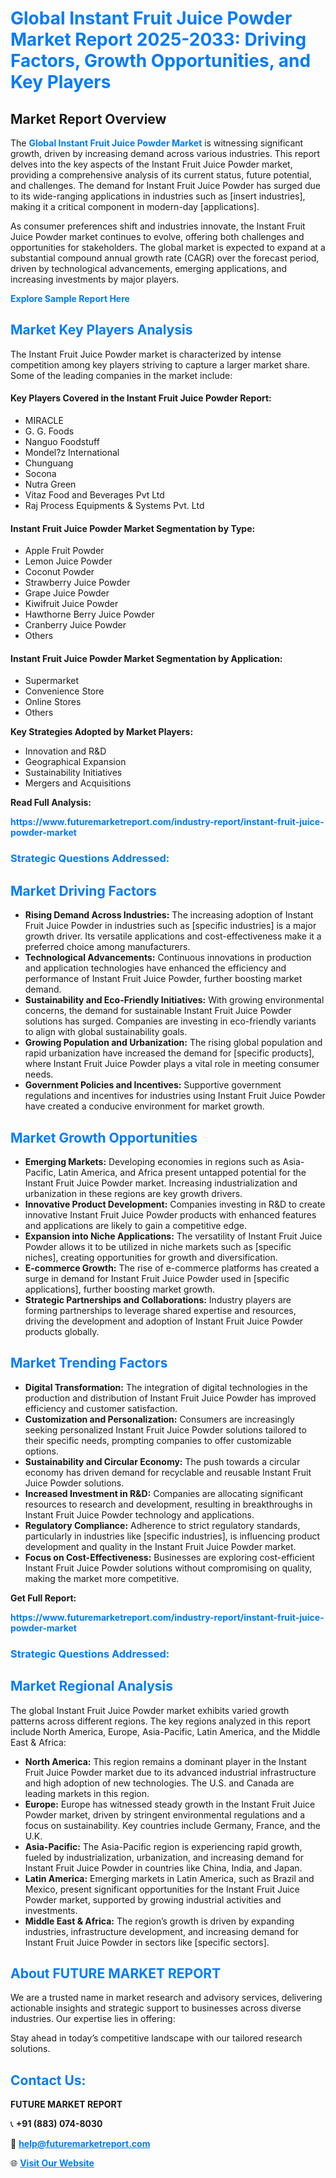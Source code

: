 <h1 style="color: #007BFF;">Global Instant Fruit Juice Powder Market Report 2025-2033: Driving Factors, Growth Opportunities, and Key Players</h1>

<section id="overview">
<h2>Market Report Overview</h2>
<p>The <a href="https://www.futuremarketreport.com/industry-report/instant-fruit-juice-powder-market" style="color: #007BFF; text-decoration: none;"><strong>Global Instant Fruit Juice Powder Market</strong></a> is witnessing significant growth, driven by increasing demand across various industries. This report delves into the key aspects of the Instant Fruit Juice Powder market, providing a comprehensive analysis of its current status, future potential, and challenges. The demand for Instant Fruit Juice Powder has surged due to its wide-ranging applications in industries such as [insert industries], making it a critical component in modern-day [applications].</p>
<p>As consumer preferences shift and industries innovate, the Instant Fruit Juice Powder market continues to evolve, offering both challenges and opportunities for stakeholders. The global market is expected to expand at a substantial compound annual growth rate (CAGR) over the forecast period, driven by technological advancements, emerging applications, and increasing investments by major players.</p>
</section>

<section id="overview">
<p><a href="https://www.futuremarketreport.com/request-sample/reportId=89182" style="color: #007BFF; text-decoration: none;"><strong>Explore Sample Report Here</strong></a></p>
</section>

<section id="key-players">
<h2 style="color: #007BFF;">Market Key Players Analysis</h2>
<p>The Instant Fruit Juice Powder market is characterized by intense competition among key players striving to capture a larger market share. Some of the leading companies in the market include:</p>
<h4>Key Players Covered in the Instant Fruit Juice Powder Report:</h4>
<ul><li>MIRACLE</li><li>G. G. Foods</li><li>Nanguo Foodstuff</li><li>Mondel?z International</li><li>Chunguang</li><li>Socona</li><li>Nutra Green</li><li>Vitaz Food and Beverages Pvt Ltd</li><li>Raj Process Equipments &amp; Systems Pvt. Ltd</li></ul>
<h4>Instant Fruit Juice Powder Market Segmentation by Type:</h4>
<ul><li>Apple Fruit Powder</li><li>Lemon Juice Powder</li><li>Coconut Powder</li><li>Strawberry Juice Powder</li><li>Grape Juice Powder</li><li>Kiwifruit Juice Powder</li><li>Hawthorne Berry Juice Powder</li><li>Cranberry Juice Powder</li><li>Others</li></ul>

<h4>Instant Fruit Juice Powder Market Segmentation by Application:</h4>
<ul><li>Supermarket</li><li>Convenience Store</li><li>Online Stores</li><li>Others</li></ul>
<p><strong>Key Strategies Adopted by Market Players:</strong></p>
<ul>
<li>Innovation and R&D</li>
<li>Geographical Expansion</li>
<li>Sustainability Initiatives</li>
<li>Mergers and Acquisitions</li>
</ul>
</section>

<section>
<p><strong>Read Full Analysis: </strong></p><a href="https://www.futuremarketreport.com/industry-report/instant-fruit-juice-powder-market" style="color: #007BFF; text-decoration: none;"><strong>https://www.futuremarketreport.com/industry-report/instant-fruit-juice-powder-market</strong></a>
<h3 style="color: #007BFF;">Strategic Questions Addressed:</h3>
</section>

<section id="driving-factors">
<h2 style="color: #007BFF;">Market Driving Factors</h2>
<ul>
<li><strong>Rising Demand Across Industries:</strong> The increasing adoption of Instant Fruit Juice Powder in industries such as [specific industries] is a major growth driver. Its versatile applications and cost-effectiveness make it a preferred choice among manufacturers.</li>
<li><strong>Technological Advancements:</strong> Continuous innovations in production and application technologies have enhanced the efficiency and performance of Instant Fruit Juice Powder, further boosting market demand.</li>
<li><strong>Sustainability and Eco-Friendly Initiatives:</strong> With growing environmental concerns, the demand for sustainable Instant Fruit Juice Powder solutions has surged. Companies are investing in eco-friendly variants to align with global sustainability goals.</li>
<li><strong>Growing Population and Urbanization:</strong> The rising global population and rapid urbanization have increased the demand for [specific products], where Instant Fruit Juice Powder plays a vital role in meeting consumer needs.</li>
<li><strong>Government Policies and Incentives:</strong> Supportive government regulations and incentives for industries using Instant Fruit Juice Powder have created a conducive environment for market growth.</li>
</ul>
</section>

<section id="growth-opportunities">
<h2 style="color: #007BFF;">Market Growth Opportunities</h2>
<ul>
<li><strong>Emerging Markets:</strong> Developing economies in regions such as Asia-Pacific, Latin America, and Africa present untapped potential for the Instant Fruit Juice Powder market. Increasing industrialization and urbanization in these regions are key growth drivers.</li>
<li><strong>Innovative Product Development:</strong> Companies investing in R&D to create innovative Instant Fruit Juice Powder products with enhanced features and applications are likely to gain a competitive edge.</li>
<li><strong>Expansion into Niche Applications:</strong> The versatility of Instant Fruit Juice Powder allows it to be utilized in niche markets such as [specific niches], creating opportunities for growth and diversification.</li>
<li><strong>E-commerce Growth:</strong> The rise of e-commerce platforms has created a surge in demand for Instant Fruit Juice Powder used in [specific applications], further boosting market growth.</li>
<li><strong>Strategic Partnerships and Collaborations:</strong> Industry players are forming partnerships to leverage shared expertise and resources, driving the development and adoption of Instant Fruit Juice Powder products globally.</li>
</ul>
</section>

<section id="trending-factors">
<h2 style="color: #007BFF;">Market Trending Factors</h2>
<ul>
<li><strong>Digital Transformation:</strong> The integration of digital technologies in the production and distribution of Instant Fruit Juice Powder has improved efficiency and customer satisfaction.</li>
<li><strong>Customization and Personalization:</strong> Consumers are increasingly seeking personalized Instant Fruit Juice Powder solutions tailored to their specific needs, prompting companies to offer customizable options.</li>
<li><strong>Sustainability and Circular Economy:</strong> The push towards a circular economy has driven demand for recyclable and reusable Instant Fruit Juice Powder solutions.</li>
<li><strong>Increased Investment in R&D:</strong> Companies are allocating significant resources to research and development, resulting in breakthroughs in Instant Fruit Juice Powder technology and applications.</li>
<li><strong>Regulatory Compliance:</strong> Adherence to strict regulatory standards, particularly in industries like [specific industries], is influencing product development and quality in the Instant Fruit Juice Powder market.</li>
<li><strong>Focus on Cost-Effectiveness:</strong> Businesses are exploring cost-efficient Instant Fruit Juice Powder solutions without compromising on quality, making the market more competitive.</li>
</ul>
</section>

<section>
<p><strong>Get Full Report: </strong></p><a href="https://www.futuremarketreport.com/industry-report/instant-fruit-juice-powder-market" style="color: #007BFF; text-decoration: none;"><strong>https://www.futuremarketreport.com/industry-report/instant-fruit-juice-powder-market</strong></a>
<h3 style="color: #007BFF;">Strategic Questions Addressed:</h3>
</section>


<section id="regional-analysis">
<h2 style="color: #007BFF;">Market Regional Analysis</h2>
<p>The global Instant Fruit Juice Powder market exhibits varied growth patterns across different regions. The key regions analyzed in this report include North America, Europe, Asia-Pacific, Latin America, and the Middle East & Africa:</p>
<ul>
<li><strong>North America:</strong> This region remains a dominant player in the Instant Fruit Juice Powder market due to its advanced industrial infrastructure and high adoption of new technologies. The U.S. and Canada are leading markets in this region.</li>
<li><strong>Europe:</strong> Europe has witnessed steady growth in the Instant Fruit Juice Powder market, driven by stringent environmental regulations and a focus on sustainability. Key countries include Germany, France, and the U.K.</li>
<li><strong>Asia-Pacific:</strong> The Asia-Pacific region is experiencing rapid growth, fueled by industrialization, urbanization, and increasing demand for Instant Fruit Juice Powder in countries like China, India, and Japan.</li>
<li><strong>Latin America:</strong> Emerging markets in Latin America, such as Brazil and Mexico, present significant opportunities for the Instant Fruit Juice Powder market, supported by growing industrial activities and investments.</li>
<li><strong>Middle East & Africa:</strong> The region’s growth is driven by expanding industries, infrastructure development, and increasing demand for Instant Fruit Juice Powder in sectors like [specific sectors].</li>
</ul>
</section>

<footer>
<h2 style="color: #007BFF;">About FUTURE MARKET REPORT</h2>
<p>We are a trusted name in market research and advisory services, delivering actionable insights and strategic support to businesses across diverse industries. Our expertise lies in offering:</p>

<p>Stay ahead in today’s competitive landscape with our tailored research solutions.</p>

<h2 style="color: #007BFF;">Contact Us:</h2>
<p><strong>FUTURE MARKET REPORT</strong></p>
<p>📞 <strong>+91 (883) 074-8030</strong></p>
<p>📧 <strong><a href="mailto:help@futuremarketreport.com" style="color: #007BFF;">help@futuremarketreport.com</a></strong></p>
<p>🌐 <strong><a href="https://www.futuremarketreport.com/" style="color: #007BFF;">Visit Our Website</a></strong></p>
</footer>